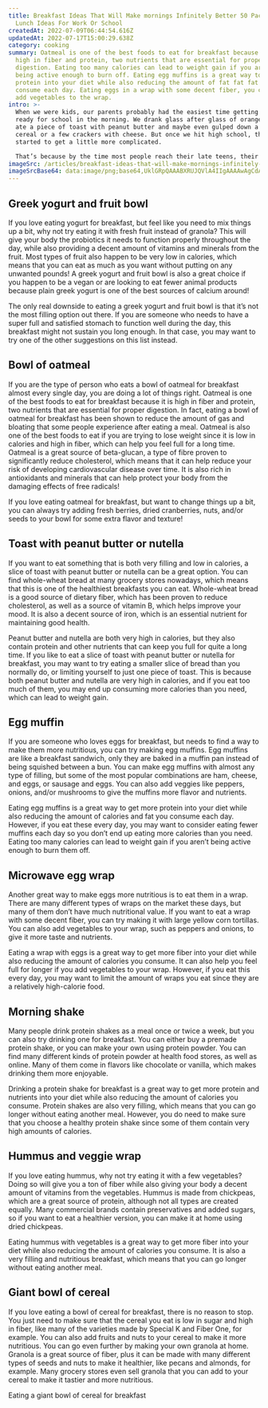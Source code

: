 ```yaml
---
title: Breakfast Ideas That Will Make mornings Infinitely Better 50 Packable
  Lunch Ideas For Work Or School
createdAt: 2022-07-09T06:44:54.616Z
updatedAt: 2022-07-17T15:00:29.638Z
category: cooking
summary: Oatmeal is one of the best foods to eat for breakfast because it is
  high in fiber and protein, two nutrients that are essential for proper
  digestion. Eating too many calories can lead to weight gain if you aren’t
  being active enough to burn off. Eating egg muffins is a great way to get more
  protein into your diet while also reducing the amount of fat fat fat you
  consume each day. Eating eggs in a wrap with some decent fiber, you can also
  add vegetables to the wrap.
intro: >-
  When we were kids, our parents probably had the easiest time getting us
  ready for school in the morning. We drank glass after glass of orange juice,
  ate a piece of toast with peanut butter and maybe even gulped down a bowl of
  cereal or a few crackers with cheese. But once we hit high school, things
  started to get a little more complicated. 

  That’s because by the time most people reach their late teens, their bodies have developed an increasing need for more complex nutrients to fuel our minds and bodies throughout the day. Instead of drinking glasses of juice and eating crackers with cheese in the morning, most adults need to eat something that is substantial enough to keep them going until lunchtime. Thankfully, there are plenty of easy ways to accomplish this feat while also saving time and money at the same time! Here are 50 ideas that will make mornings infinitely better…
imageSrc: /articles/breakfast-ideas-that-will-make-mornings-infinitely-better-50-packable-lunch-ideas-for-work-or-school.png
imageSrcBase64: data:image/png;base64,UklGRpQAAABXRUJQVlA4IIgAAAAwAgCdASoKAAoAAUAmJZgCdAYtBmxtW2q3AAD+q0o3Wh/8wqLuhknofXS4AcX1HkPx4xd0BBY+ifPGb+CKigctQjJ8Wf1TTvQOLkIAr7Ifm4JK+z4ns5V3Q69nil5z55d83I2H3rIPeK2yEAgecQJr5518cxf3WHiIDVrUZOjJy+ZBk6y4AAAA
---
```


## Greek yogurt and fruit bowl

If you love eating yogurt for breakfast, but feel like you need to mix things up a bit, why not try eating it with fresh fruit instead of granola? This will give your body the probiotics it needs to function properly throughout the day, while also providing a decent amount of vitamins and minerals from the fruit. Most types of fruit also happen to be very low in calories, which means that you can eat as much as you want without putting on any unwanted pounds! A greek yogurt and fruit bowl is also a great choice if you happen to be a vegan or are looking to eat fewer animal products because plain greek yogurt is one of the best sources of calcium around!

The only real downside to eating a greek yogurt and fruit bowl is that it’s not the most filling option out there. If you are someone who needs to have a super full and satisfied stomach to function well during the day, this breakfast might not sustain you long enough. In that case, you may want to try one of the other suggestions on this list instead.

## Bowl of oatmeal

If you are the type of person who eats a bowl of oatmeal for breakfast almost every single day, you are doing a lot of things right. Oatmeal is one of the best foods to eat for breakfast because it is high in fiber and protein, two nutrients that are essential for proper digestion. In fact, eating a bowl of oatmeal for breakfast has been shown to reduce the amount of gas and bloating that some people experience after eating a meal. Oatmeal is also one of the best foods to eat if you are trying to lose weight since it is low in calories and high in fiber, which can help you feel full for a long time. Oatmeal is a great source of beta-glucan, a type of fibre proven to significantly reduce cholesterol, which means that it can help reduce your risk of developing cardiovascular disease over time. It is also rich in antioxidants and minerals that can help protect your body from the damaging effects of free radicals!

If you love eating oatmeal for breakfast, but want to change things up a bit, you can always try adding fresh berries, dried cranberries, nuts, and/or seeds to your bowl for some extra flavor and texture!

## Toast with peanut butter or nutella

If you want to eat something that is both very filling and low in calories, a slice of toast with peanut butter or nutella can be a great option. You can find whole-wheat bread at many grocery stores nowadays, which means that this is one of the healthiest breakfasts you can eat. Whole-wheat bread is a good source of dietary fiber, which has been proven to reduce cholesterol, as well as a source of vitamin B, which helps improve your mood. It is also a decent source of iron, which is an essential nutrient for maintaining good health.

Peanut butter and nutella are both very high in calories, but they also contain protein and other nutrients that can keep you full for quite a long time. If you like to eat a slice of toast with peanut butter or nutella for breakfast, you may want to try eating a smaller slice of bread than you normally do, or limiting yourself to just one piece of toast. This is because both peanut butter and nutella are very high in calories, and if you eat too much of them, you may end up consuming more calories than you need, which can lead to weight gain.

## Egg muffin

If you are someone who loves eggs for breakfast, but needs to find a way to make them more nutritious, you can try making egg muffins. Egg muffins are like a breakfast sandwich, only they are baked in a muffin pan instead of being squished between a bun. You can make egg muffins with almost any type of filling, but some of the most popular combinations are ham, cheese, and eggs, or sausage and eggs. You can also add veggies like peppers, onions, and/or mushrooms to give the muffins more flavor and nutrients.

Eating egg muffins is a great way to get more protein into your diet while also reducing the amount of calories and fat you consume each day. However, if you eat these every day, you may want to consider eating fewer muffins each day so you don’t end up eating more calories than you need. Eating too many calories can lead to weight gain if you aren’t being active enough to burn them off.

## Microwave egg wrap

Another great way to make eggs more nutritious is to eat them in a wrap. There are many different types of wraps on the market these days, but many of them don’t have much nutritional value. If you want to eat a wrap with some decent fiber, you can try making it with large yellow corn tortillas. You can also add vegetables to your wrap, such as peppers and onions, to give it more taste and nutrients.

Eating a wrap with eggs is a great way to get more fiber into your diet while also reducing the amount of calories you consume. It can also help you feel full for longer if you add vegetables to your wrap. However, if you eat this every day, you may want to limit the amount of wraps you eat since they are a relatively high-calorie food.

## Morning shake

Many people drink protein shakes as a meal once or twice a week, but you can also try drinking one for breakfast. You can either buy a premade protein shake, or you can make your own using protein powder. You can find many different kinds of protein powder at health food stores, as well as online. Many of them come in flavors like chocolate or vanilla, which makes drinking them more enjoyable.

Drinking a protein shake for breakfast is a great way to get more protein and nutrients into your diet while also reducing the amount of calories you consume. Protein shakes are also very filling, which means that you can go longer without eating another meal. However, you do need to make sure that you choose a healthy protein shake since some of them contain very high amounts of calories.

## Hummus and veggie wrap

If you love eating hummus, why not try eating it with a few vegetables? Doing so will give you a ton of fiber while also giving your body a decent amount of vitamins from the vegetables. Hummus is made from chickpeas, which are a great source of protein, although not all types are created equally. Many commercial brands contain preservatives and added sugars, so if you want to eat a healthier version, you can make it at home using dried chickpeas.

Eating hummus with vegetables is a great way to get more fiber into your diet while also reducing the amount of calories you consume. It is also a very filling and nutritious breakfast, which means that you can go longer without eating another meal.

## Giant bowl of cereal

If you love eating a bowl of cereal for breakfast, there is no reason to stop. You just need to make sure that the cereal you eat is low in sugar and high in fiber, like many of the varieties made by Special K and Fiber One, for example. You can also add fruits and nuts to your cereal to make it more nutritious. You can go even further by making your own granola at home. Granola is a great source of fiber, plus it can be made with many different types of seeds and nuts to make it healthier, like pecans and almonds, for example. Many grocery stores even sell granola that you can add to your cereal to make it tastier and more nutritious.

Eating a giant bowl of cereal for breakfast
